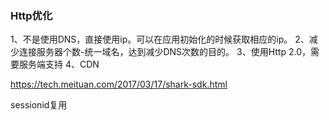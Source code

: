 ### Http优化
1、不是使用DNS，直接使用ip。可以在应用初始化的时候获取相应的ip。
2、减少连接服务器个数-统一域名，达到减少DNS次数的目的。
3、使用Http 2.0，需要服务端支持
4、CDN


https://tech.meituan.com/2017/03/17/shark-sdk.html



sessionid复用